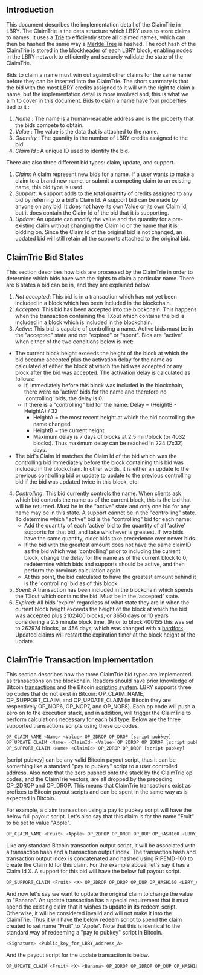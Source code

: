 ## Introduction

This document describes the implementation detail of the ClaimTrie in LBRY. The ClaimTrie is the data structure which LBRY uses to store claims to names. It uses a [Trie](https://en.wikipedia.org/wiki/Trie) to efficiently store all claimed names, which can then be hashed the same way a [Merkle Tree](https://en.wikipedia.org/wiki/Merkle_tree) is hashed. The root hash of the ClaimTrie is stored in the blockheader of each LBRY block, enabling nodes in the LBRY network to efficiently and securely validate the state of the ClaimTrie.

Bids to claim a name must win out against other claims for the same name before they can be inserted into the ClaimTrie. The short summary is that the bid with the most LBRY credits assigned to it will win the right to claim a name, but the implementation detail is more involved and, this is what we aim to cover in this document. Bids to claim a name have four properties tied to it :

1. *Name* : The name is a human-readable address and is the property that the bids compete to obtain.
2. *Value* : The value is the data that is attached to the name.
3. *Quantity* : The quantity is the number of LBRY credits assigned to the bid.
4. *Claim Id* : A unique ID used to identify the bid.

There are also three different bid types: claim, update, and support.

1. *Claim*: A claim represent new bids for a name. If a user wants to make a claim to a brand new name, or submit a competing claim to an existing name, this bid type is used.
2. *Support*: A support adds to the total quantity of credits assigned to any bid by referring to a bid's Claim Id. A support bid can be made by anyone on any bid. It does not have its own Value or its own Claim Id, but it does contain the Claim Id of the bid that it is supporting.
3. *Update*:  An update can modify the value and the quantity for a pre-existing claim without changing the Claim Id or the name that it is bidding on. Since the Claim Id of the original bid is not changed, an updated bid will still retain all the supports attached to the original bid.


## ClaimTrie Bid States

This section describes how bids are processed by the ClaimTrie in order to determine which bids have won the rights to claim a particular name.  There are 6 states a bid can be in, and they are explained below.

1. *Not accepted*: This bid is in a transaction which has not yet been included in a block which has been included in the blockchain.
2. *Accepted*: This bid has been accepted into the blockchain. This happens when the transaction containing the TXout which contains the bid is included in a block which is included in the blockchain.
3. *Active*: This bid is capable of controlling a name. Active bids must be in the "accepted" state and not "expired" or "spent". Bids are "active" when either of the two conditions below is met:
  * The current block height exceeds the height of the block at which the bid became accepted plus the activation delay for the name as calculated at either the block at which the bid was accepted or any block after the bid was accepted. The activation delay is calculated as follows:
    * If, immediately before this block was included in the blockchain, there were no 'active' bids for the name and therefore no 'controlling' bids, the delay is 0.
    * If there is a "controlling" bid for the name: Delay = (HeightB - HeightA) / 32
      * HeightA = the most recent height at which the bid controlling the name changed
      * HeightB = the current height
      * Maximum delay is 7 days of blocks at 2.5 min/block (or 4032 blocks). Thus maximum delay can be reached in 224 (7x32) days.
  * The bid's Claim Id matches the Claim Id of the bid which was the controlling bid immediately before the block containing this bid was included in the blockchain. In other words, it is either an update to the previous controlling bid or update to update to the previous controlling bid if the bid was updated twice in this block, etc.
4. *Controlling*: This bid currently controls the name. When clients ask which bid controls the name as of the current block, this is the bid that will be returned. Must be in the "active" state and only one bid for any name may be in this state. A support cannot be in the "controlling" state. To determine which "active" bid is the "controlling" bid for each name:
    * Add the quantity of each 'active' bid to the quantity of all 'active' supports for that bid, and take whichever is greatest. If two bids have the same quantity, older bids take precedence over newer bids.
    * If the bid with the greatest amount does not have the same claimID as the bid which was 'controlling' prior to including the current block, change the delay for the name as of the current block to 0, redetermine which bids and supports should be active, and then perform the previous calculation again.
    * At this point, the bid calculated to have the greatest amount behind it is the 'controlling' bid as of this block
5. *Spent*: A transaction has been included in the blockchain which spends the TXout which contains the bid. Must be in the 'accepted' state.
6. *Expired*: All bids 'expire' regardless of what state they are in when the current block height exceeds the height of the block at which the bid was accepted plus 2102400 blocks, or 3650 days or 10 years considering a 2.5 minute block time. (Prior to block 400155 this was set to 262974 blocks, or 456 days, which was changed with a [hardfork](https://github.com/lbryio/lbrycrd/pull/137). Updated claims will restart the expiration timer at the block height of the update.


## ClaimTrie Transaction Implementation

This section describes how the three ClaimTrie bid types are implemented as transactions on the blockchain. Readers should have prior knowledge of Bitcoin [transactions](https://en.bitcoin.it/wiki/Transaction) and the Bitcoin [scripting system](https://en.bitcoin.it/wiki/Script).  LBRY supports three op codes that do not exist in Bitcoin: OP_CLAIM_NAME, OP_SUPPORT_CLAIM, and OP_UPDATE_CLAIM (in Bitcoin they are respectively OP_NOP6, OP_NOP7, and OP_NOP8). Each op code will push a zero on to the execution stack, and in addition, will trigger the ClaimTrie to perform calculations necessary for each bid type. Below are the three supported transactions scripts using these op codes.

```python
OP_CLAIM_NAME <Name> <Value> OP_2DROP OP_DROP [script pubkey]
OP_UPDATE_CLAIM <Name> <ClaimId> <Value> OP_2DROP OP_2DROP [script pubkey]
OP_SUPPORT_CLAIM <Name> <ClaimId> OP_2DROP OP_DROP [script pubkey]
```
[script pubkey] can be any valid Bitcoin payout script, thus it can be something like a standard "pay to pubkey" script to a user controlled address. Also note that the zero pushed onto the stack by the ClaimTrie op codes, and the ClaimTrie vectors, are all dropped by the preceding OP_2DROP and OP_DROP. This means that ClaimTrie transactions exist as prefixes to Bitcoin payout scripts and can be spent in the same way as is expected in Bitcoin.

For example, a claim transaction using a pay to pubkey script will have the below full payout script. Let's also say that this claim is for the name "Fruit" to be set to value "Apple".

```python
OP_CLAIM_NAME <Fruit> <Apple> OP_2DROP OP_DROP OP_DUP OP_HASH160 <LBRY_Address_A> OP_EQUALVERIFY OP_CHECKSIG
```

Like any standard Bitcoin transaction output script, it will be associated with a transaction hash and a transaction output index. The transaction hash and transaction output index is concatenated and hashed using RIPEMD-160 to create the Claim Id for this claim. For the example above, let's say it has a Claim Id X. A support for this bid will have the below full payout script.

```python
OP_SUPPORT_CLAIM <Fruit> <X> OP_2DROP OP_DROP OP_DUP OP_HASH160 <LBRY_Address_B> OP_EQUALVERIFY OP_CHECKSIG
```

And now let's say we want to update the original claim to change the value to "Banana". An update transaction has a special requirement that it must spend the existing claim that it wishes to update in its redeem script. Otherwise, it will be considered invalid and will not make it into the ClaimTrie. Thus it will have the below redeem script to spend the claim created to set name "Fruit" to "Apple". Note that this is identical to the standard way of redeeming a "pay to pubkey" script in Bitcoin.

```python
<Signature> <Public_key_for_LBRY_Address_A>
```

And the payout script for the update transaction is below.

```python
OP_UPDATE_CLAIM <Fruit> <X> <Banana> OP_2DROP OP_2DROP OP_DUP OP_HASH160 <LBRY_Address_C> OP_EQUALVERIFY OP_CHECKSIG
```
